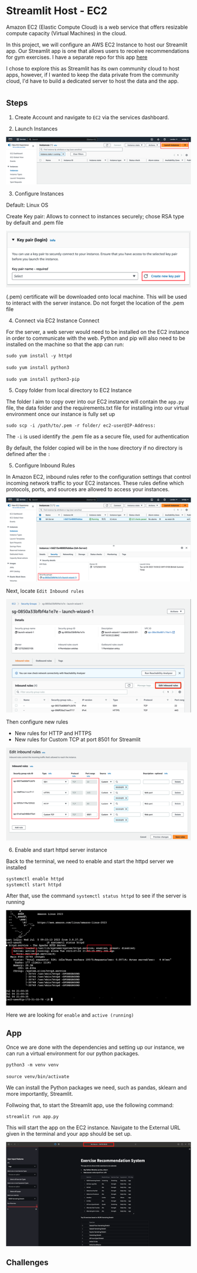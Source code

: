 # Streamlit Host - EC2



Amazon EC2 (Elastic Compute Cloud) is a web service that offers resizable compute capacity (Virtual Machines) in the cloud. 

In this project, we will configure an AWS EC2 Instance to host our Streamlit app. Our Streamlit app is one that allows users to receive recommendations for gym exercises. I have a separate repo for this app [here](https://github.com/IshNjie/Exercise_Recommender)

I chose to explore this as Streamlit has its own community cloud to host apps, however, if I wanted to keep the data private from the community cloud, I'd have to build a dedicated server to host the data and the app. 

#

## Steps

1. Create Account and navigate to `EC2` via the services dashboard. 

2. Launch Instances

![Launch](Images/Launch-Instance.png)

3. Configure Instances

Default: Linux OS

Create Key pair: Allows to connect to instances securely; chose RSA type by default and .pem file

![Key](Images/Create-Key-Pair.png)

(.pem) certificate will be downloaded onto local machine. This will be used to interact with the server instance. Do not forget the location of the .pem file


4. Connect via EC2 Instance Connect 

For the server, a web server would need to be installed on the EC2 instance in order to communicate with the web. Python and pip will also need to be installed on the machine so that the app can run:

```
sudo yum install -y httpd

sudo yum install python3

sudo yum install python3-pip

```

5. Copy folder from local directory to EC2 Instance

The folder I aim to copy over into our EC2 instance will contain the `app.py` file, the data folder and the requirements.txt file for installing into our virtual environment once our instance is fully set up

```
sudo scp -i /path/to/.pem -r folder/ ec2-user@IP-Address:
```

The `-i` is used identify the .pem file as a secure file, used for authentication

By default, the folder copied will be in the `home` directory if no directory is defined after the `:`

5. Configure Inbound Rules

In Amazon EC2, inbound rules refer to the configuration settings that control incoming network traffic to your EC2 instances. These rules define which protocols, ports, and sources are allowed to access your instances.

![Security](Images/Security-Group.png)

Next, locate `Edit Inbound rules`

![Edit-Inbound](Images/Inbound-Rules-Edit.png)

Then configure new rules

- New rules for HTTP and HTTPS
- New rules for Custom TCP at port 8501 for Streamlit

![Inbound-Rules](Images/Inbound-Rules.png)

6. Enable and start httpd server instance 

Back to the terminal, we need to enable and start the httpd server we installed

```
systemctl enable httpd
systemctl start httpd
```

After that, use the command `systemctl status httpd` to see if the server is running

![linux](Images/Linux-httpd-status.png)

Here we are looking for `enable` and `active (running)`


## App

Once we are done with the dependencies and setting up our instance, we can run a virtual environment for our python packages. 

```
python3 -m venv venv

source venv/bin/activate
```
We can install the Python packages we need, such as pandas, sklearn and more importantly, Streamlit.

Follwoing that, to start the Streamlit app, use the following command:

```
streamlit run app.py
```

This will start the app on the EC2 instance. Navigate to the External URL given in the terminal and your app should be set up.

![app](Images/Streamlit-app.png) 

## Challenges